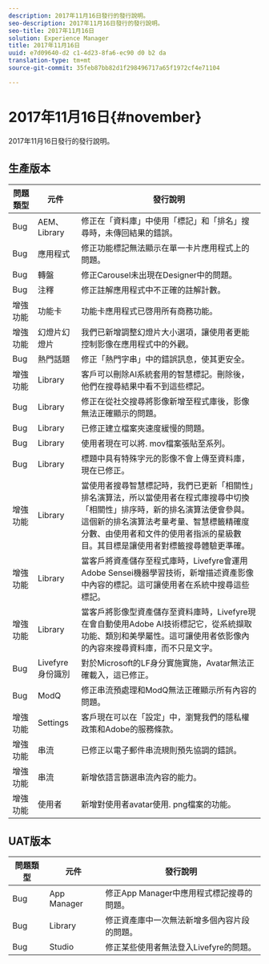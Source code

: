 ```yaml
---
description: 2017年11月16日發行的發行說明。
seo-description: 2017年11月16日發行的發行說明。
seo-title: 2017年11月16日
solution: Experience Manager
title: 2017年11月16日
uuid: e7d09640-d2 c1-4d23-8fa6-ec90 d0 b2 da
translation-type: tm+mt
source-git-commit: 35feb87bb82d1f298496717a65f1972cf4e71104

---
```



# 2017年11月16日{#november}

2017年11月16日發行的發行說明。

## 生產版本

| **問題類型** | **元件** | **發行說明** |
|---|---|---|
| Bug | AEM、Library | 修正在「資料庫」中使用「標記」和「排名」搜尋時，未傳回結果的錯誤。 |
| Bug | 應用程式 | 修正功能標記無法顯示在單一卡片應用程式上的問題。 |
| Bug | 轉盤 | 修正Carousel未出現在Designer中的問題。 |
| Bug | 注釋 | 修正註解應用程式中不正確的註解計數。 |
| 增強功能 | 功能卡 | 功能卡應用程式已啓用所有商務功能。 |
| 增強功能 | 幻燈片幻燈片 | 我們已新增調整幻燈片大小選項，讓使用者更能控制影像在應用程式中的外觀。 |
| Bug | 熱門話題 | 修正「熱門字串」中的錯誤訊息，使其更安全。 |
| 增強功能 | Library | 客戶可以刪除AI系統套用的智慧標記。刪除後，他們在搜尋結果中看不到這些標記。 |
| Bug | Library | 修正在從社交搜尋將影像新增至程式庫後，影像無法正確顯示的問題。 |
| Bug | Library | 已修正建立檔案夾速度緩慢的問題。 |
| Bug | Library | 使用者現在可以將. mov檔案張貼至系列。 |
| Bug | Library | 標題中具有特殊字元的影像不會上傳至資料庫，現在已修正。 |
| 增強功能 | Library | 當使用者搜尋智慧標記時，我們已更新「相關性」排名演算法，所以當使用者在程式庫搜尋中切換「相關性」排序時，新的排名演算法便會參與。這個新的排名演算法考量考量、智慧標籤精確度分數、由使用者和文件的使用者指派的星級數目。其目標是讓使用者對標籤搜尋體驗更準確。 |
| 增強功能 | Library | 當客戶將資產儲存至程式庫時，Livefyre會運用Adobe Sensei機器學習技術，新增描述資產影像中內容的標記。這可讓使用者在系統中搜尋這些標記。 |
| 增強功能 | Library | 當客戶將影像型資產儲存至資料庫時，Livefyre現在會自動使用Adobe AI技術標記它，從系統擷取功能、類別和美學屬性。這可讓使用者依影像內的內容來搜尋資料庫，而不只是文字。 |
| Bug | Livefyre身份識別 | 對於Microsoft的LF身分實施實施，Avatar無法正確載入，這已修正。 |
| Bug | ModQ | 修正串流預處理和ModQ無法正確顯示所有內容的問題。 |
| 增強功能 | Settings | 客戶現在可以在「設定」中，瀏覽我們的隱私權政策和Adobe的服務條款。 |
| 增強功能 | 串流 | 已修正以電子郵件串流規則預先協調的錯誤。 |
| 增強功能 | 串流 | 新增依語言篩選串流內容的能力。 |
| 增強功能 | 使用者 | 新增對使用者avatar使用. png檔案的功能。 |

## UAT版本

| **問題類型** | **元件** | **發行說明** |
|---|---|---|
| Bug | App Manager | 修正App Manager中應用程式標記搜尋的問題。 |
| Bug | Library | 修正資產庫中一次無法新增多個內容片段的問題。 |
| Bug | Studio | 修正某些使用者無法登入Livefyre的問題。 |

